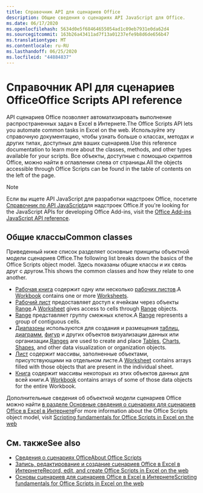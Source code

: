 ```yaml
---
title: Справочник API для сценариев Office
description: Общие сведения о сценариях API JavaScript для Office.
ms.date: 06/17/2020
ms.openlocfilehash: 5634d0e5f68464655054ad1c09eb7931e0da62d4
ms.sourcegitcommit: 163b26a43411ad7f13a01237efe9b8d6de656b47
ms.translationtype: MT
ms.contentlocale: ru-RU
ms.lasthandoff: 06/25/2020
ms.locfileid: "44884837"
---
```

# <a name="office-scripts-api-reference"></a><span data-ttu-id="d166f-103">Справочник API для сценариев Office</span><span class="sxs-lookup"><span data-stu-id="d166f-103">Office Scripts API reference</span></span>

<span data-ttu-id="d166f-104">API сценариев Office позволяет автоматизировать выполнение распространенных задач в Excel в Интернете.</span><span class="sxs-lookup"><span data-stu-id="d166f-104">The Office Scripts API lets you automate common tasks in Excel on the web.</span></span> <span data-ttu-id="d166f-105">Используйте эту справочную документацию, чтобы узнать больше о классах, методах и других типах, доступных для ваших сценариев.</span><span class="sxs-lookup"><span data-stu-id="d166f-105">Use this reference documentation to learn more about the classes, methods, and other types available for your scripts.</span></span> <span data-ttu-id="d166f-106">Все объекты, доступные с помощью скриптов Office, можно найти в оглавлении слева от страницы.</span><span class="sxs-lookup"><span data-stu-id="d166f-106">All the objects accessible through Office Scripts can be found in the table of contents on the left of the page.</span></span>

> [!NOTE]
> <span data-ttu-id="d166f-107">Если вы ищете API JavaScript для разработки надстроек Office, посетите [Справочник по API JavaScript](/javascript/api/overview?view=excel-js-preview)для надстроек Office.</span><span class="sxs-lookup"><span data-stu-id="d166f-107">If you're looking for the JavaScript APIs for developing Office Add-ins, visit the [Office Add-ins JavaScript API reference](/javascript/api/overview?view=excel-js-preview).</span></span>

## <a name="common-classes"></a><span data-ttu-id="d166f-108">Общие классы</span><span class="sxs-lookup"><span data-stu-id="d166f-108">Common classes</span></span>

<span data-ttu-id="d166f-109">Приведенный ниже список разделяет основные принципы объектной модели сценариев Office.</span><span class="sxs-lookup"><span data-stu-id="d166f-109">The following list breaks down the basics of the Office Scripts object model.</span></span> <span data-ttu-id="d166f-110">Здесь показаны общие классы и их связь друг с другом.</span><span class="sxs-lookup"><span data-stu-id="d166f-110">This shows the common classes and how they relate to one another.</span></span>

- <span data-ttu-id="d166f-111">[Рабочая книга](/javascript/api/office-scripts/excel/excelscript.workbook) содержит одну или несколько [рабочих листов](/javascript/api/office-scripts/excel/excelscript.worksheet).</span><span class="sxs-lookup"><span data-stu-id="d166f-111">A [Workbook](/javascript/api/office-scripts/excel/excelscript.workbook) contains one or more [Worksheets](/javascript/api/office-scripts/excel/excelscript.worksheet).</span></span>
- <span data-ttu-id="d166f-112">[Рабочий лист](/javascript/api/office-scripts/excel/excelscript.worksheet) предоставляет доступ к ячейкам через объекты [Range](/javascript/api/office-scripts/excel/excelscript.range).</span><span class="sxs-lookup"><span data-stu-id="d166f-112">A [Worksheet](/javascript/api/office-scripts/excel/excelscript.worksheet) gives access to cells through [Range](/javascript/api/office-scripts/excel/excelscript.range) objects.</span></span>
- <span data-ttu-id="d166f-113">[Range](/javascript/api/office-scripts/excel/excelscript.range) представляет группу смежных клеток.</span><span class="sxs-lookup"><span data-stu-id="d166f-113">A [Range](/javascript/api/office-scripts/excel/excelscript.range) represents a group of contiguous cells.</span></span>
- <span data-ttu-id="d166f-114">[Диапазоны](/javascript/api/office-scripts/excel/excelscript.range) используются для создания и размещения [таблиц](/javascript/api/office-scripts/excel/excelscript.table), [диаграмм](/javascript/api/office-scripts/excel/excelscript.chart), [фигур](/javascript/api/office-scripts/excel/excelscript.shape) и других объектов визуализации данных или организации.</span><span class="sxs-lookup"><span data-stu-id="d166f-114">[Ranges](/javascript/api/office-scripts/excel/excelscript.range) are used to create and place [Tables](/javascript/api/office-scripts/excel/excelscript.table), [Charts](/javascript/api/office-scripts/excel/excelscript.chart), [Shapes](/javascript/api/office-scripts/excel/excelscript.shape), and other data visualization or organization objects.</span></span>
- <span data-ttu-id="d166f-115">[Лист](/javascript/api/office-scripts/excel/excelscript.worksheet) содержит массивы, заполненные объектами, присутствующими на отдельном листе.</span><span class="sxs-lookup"><span data-stu-id="d166f-115">A [Worksheet](/javascript/api/office-scripts/excel/excelscript.worksheet) contains arrays filled with those objects that are present in the individual sheet.</span></span>
- <span data-ttu-id="d166f-116">[Книга](/javascript/api/office-scripts/excel/excelscript.workbook) содержит массивы некоторых из этих объектов данных для всей книги.</span><span class="sxs-lookup"><span data-stu-id="d166f-116">A [Workbook](/javascript/api/office-scripts/excel/excelscript.workbook) contains arrays of some of those data objects for the entire Workbook.</span></span>

<span data-ttu-id="d166f-117">Дополнительные сведения об объектной модели сценариев Office можно найти [в разделе Основные сведения о сценариях для сценариев Office в Excel в Интернете](/office/dev/scripts/develop/scripting-fundamentals)</span><span class="sxs-lookup"><span data-stu-id="d166f-117">For more information about the Office Scripts object model, visit [Scripting fundamentals for Office Scripts in Excel on the web](/office/dev/scripts/develop/scripting-fundamentals)</span></span>

## <a name="see-also"></a><span data-ttu-id="d166f-118">См. также</span><span class="sxs-lookup"><span data-stu-id="d166f-118">See also</span></span>

- [<span data-ttu-id="d166f-119">Сведения о сценариях Office</span><span class="sxs-lookup"><span data-stu-id="d166f-119">About Office Scripts</span></span>](/office/dev/scripts/overview/excel)
- [<span data-ttu-id="d166f-120">Запись, редактирование и создание сценариев Office в Excel в Интернете</span><span class="sxs-lookup"><span data-stu-id="d166f-120">Record, edit, and create Office Scripts in Excel on the web</span></span>](/office/dev/scripts/tutorials/excel-tutorial)
- [<span data-ttu-id="d166f-121">Основы сценариев для сценариев Office в Excel в Интернете</span><span class="sxs-lookup"><span data-stu-id="d166f-121">Scripting fundamentals for Office Scripts in Excel on the web</span></span>](/office/dev/scripts/develop/scripting-fundamentals)
